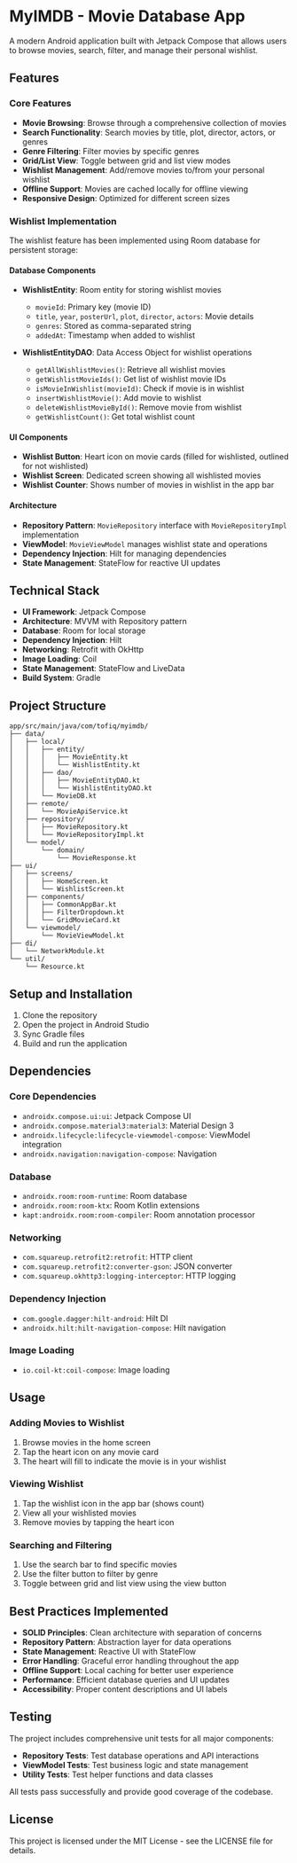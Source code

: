 # MyIMDB - Movie Database App

A modern Android application built with Jetpack Compose that allows users to browse movies, search, filter, and manage their personal wishlist.

## Features

### Core Features
- **Movie Browsing**: Browse through a comprehensive collection of movies
- **Search Functionality**: Search movies by title, plot, director, actors, or genres
- **Genre Filtering**: Filter movies by specific genres
- **Grid/List View**: Toggle between grid and list view modes
- **Wishlist Management**: Add/remove movies to/from your personal wishlist
- **Offline Support**: Movies are cached locally for offline viewing
- **Responsive Design**: Optimized for different screen sizes

### Wishlist Implementation

The wishlist feature has been implemented using Room database for persistent storage:

#### Database Components
- **WishlistEntity**: Room entity for storing wishlist movies
  - `movieId`: Primary key (movie ID)
  - `title`, `year`, `posterUrl`, `plot`, `director`, `actors`: Movie details
  - `genres`: Stored as comma-separated string
  - `addedAt`: Timestamp when added to wishlist

- **WishlistEntityDAO**: Data Access Object for wishlist operations
  - `getAllWishlistMovies()`: Retrieve all wishlist movies
  - `getWishlistMovieIds()`: Get list of wishlist movie IDs
  - `isMovieInWishlist(movieId)`: Check if movie is in wishlist
  - `insertWishlistMovie()`: Add movie to wishlist
  - `deleteWishlistMovieById()`: Remove movie from wishlist
  - `getWishlistCount()`: Get total wishlist count

#### UI Components
- **Wishlist Button**: Heart icon on movie cards (filled for wishlisted, outlined for not wishlisted)
- **Wishlist Screen**: Dedicated screen showing all wishlisted movies
- **Wishlist Counter**: Shows number of movies in wishlist in the app bar

#### Architecture
- **Repository Pattern**: `MovieRepository` interface with `MovieRepositoryImpl` implementation
- **ViewModel**: `MovieViewModel` manages wishlist state and operations
- **Dependency Injection**: Hilt for managing dependencies
- **State Management**: StateFlow for reactive UI updates

## Technical Stack

- **UI Framework**: Jetpack Compose
- **Architecture**: MVVM with Repository pattern
- **Database**: Room for local storage
- **Dependency Injection**: Hilt
- **Networking**: Retrofit with OkHttp
- **Image Loading**: Coil
- **State Management**: StateFlow and LiveData
- **Build System**: Gradle

## Project Structure

```
app/src/main/java/com/tofiq/myimdb/
├── data/
│   ├── local/
│   │   ├── entity/
│   │   │   ├── MovieEntity.kt
│   │   │   └── WishlistEntity.kt
│   │   ├── dao/
│   │   │   ├── MovieEntityDAO.kt
│   │   │   └── WishlistEntityDAO.kt
│   │   └── MovieDB.kt
│   ├── remote/
│   │   └── MovieApiService.kt
│   ├── repository/
│   │   ├── MovieRepository.kt
│   │   └── MovieRepositoryImpl.kt
│   └── model/
│       └── domain/
│           └── MovieResponse.kt
├── ui/
│   ├── screens/
│   │   ├── HomeScreen.kt
│   │   └── WishlistScreen.kt
│   ├── components/
│   │   ├── CommonAppBar.kt
│   │   ├── FilterDropdown.kt
│   │   └── GridMovieCard.kt
│   └── viewmodel/
│       └── MovieViewModel.kt
├── di/
│   └── NetworkModule.kt
└── util/
    └── Resource.kt
```

## Setup and Installation

1. Clone the repository
2. Open the project in Android Studio
3. Sync Gradle files
4. Build and run the application

## Dependencies

### Core Dependencies
- `androidx.compose.ui:ui`: Jetpack Compose UI
- `androidx.compose.material3:material3`: Material Design 3
- `androidx.lifecycle:lifecycle-viewmodel-compose`: ViewModel integration
- `androidx.navigation:navigation-compose`: Navigation

### Database
- `androidx.room:room-runtime`: Room database
- `androidx.room:room-ktx`: Room Kotlin extensions
- `kapt:androidx.room:room-compiler`: Room annotation processor

### Networking
- `com.squareup.retrofit2:retrofit`: HTTP client
- `com.squareup.retrofit2:converter-gson`: JSON converter
- `com.squareup.okhttp3:logging-interceptor`: HTTP logging

### Dependency Injection
- `com.google.dagger:hilt-android`: Hilt DI
- `androidx.hilt:hilt-navigation-compose`: Hilt navigation

### Image Loading
- `io.coil-kt:coil-compose`: Image loading

## Usage

### Adding Movies to Wishlist
1. Browse movies in the home screen
2. Tap the heart icon on any movie card
3. The heart will fill to indicate the movie is in your wishlist

### Viewing Wishlist
1. Tap the wishlist icon in the app bar (shows count)
2. View all your wishlisted movies
3. Remove movies by tapping the heart icon

### Searching and Filtering
1. Use the search bar to find specific movies
2. Use the filter button to filter by genre
3. Toggle between grid and list view using the view button

## Best Practices Implemented

- **SOLID Principles**: Clean architecture with separation of concerns
- **Repository Pattern**: Abstraction layer for data operations
- **State Management**: Reactive UI with StateFlow
- **Error Handling**: Graceful error handling throughout the app
- **Offline Support**: Local caching for better user experience
- **Performance**: Efficient database queries and UI updates
- **Accessibility**: Proper content descriptions and UI labels

## Testing

The project includes comprehensive unit tests for all major components:

- **Repository Tests**: Test database operations and API interactions
- **ViewModel Tests**: Test business logic and state management
- **Utility Tests**: Test helper functions and data classes

All tests pass successfully and provide good coverage of the codebase.


## License

This project is licensed under the MIT License - see the LICENSE file for details.
